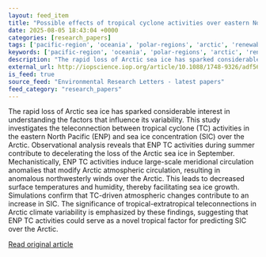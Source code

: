 ```yaml
---
layout: feed_item
title: "Possible effects of tropical cyclone activities over eastern North Pacific on Arctic sea ice"
date: 2025-08-05 18:43:04 +0000
categories: [research_papers]
tags: ['pacific-region', 'oceania', 'polar-regions', 'arctic', 'renewable-energy', 'cyclone', 'tropical-storms', 'wind-power']
keywords: ['pacific-region', 'oceania', 'polar-regions', 'arctic', 'renewable-energy', 'effects', 'tropical', 'possible']
description: "The rapid loss of Arctic sea ice has sparked considerable interest in understanding the factors that influence its variability"
external_url: http://iopscience.iop.org/article/10.1088/1748-9326/adf56b
is_feed: true
source_feed: "Environmental Research Letters - latest papers"
feed_category: "research_papers"
---
```


The rapid loss of Arctic sea ice has sparked considerable interest in understanding the factors that influence its variability. This study investigates the teleconnection between tropical cyclone (TC) activities in the eastern North Pacific (ENP) and sea ice concentration (SIC) over the Arctic. Observational analysis reveals that ENP TC activities during summer contribute to decelerating the loss of the Arctic sea ice in September. Mechanistically, ENP TC activities induce large-scale meridional circulation anomalies that modify Arctic atmospheric circulation, resulting in anomalous northwesterly winds over the Arctic. This leads to decreased surface temperatures and humidity, thereby facilitating sea ice growth. Simulations confirm that TC-driven atmospheric changes contribute to an increase in SIC. The significance of tropical-extratropical teleconnections in Arctic climate variability is emphasized by these findings, suggesting that ENP TC activities could serve as a novel tropical factor for predicting SIC over the Arctic.

[Read original article](http://iopscience.iop.org/article/10.1088/1748-9326/adf56b)
